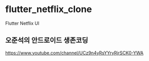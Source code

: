 # flutter_netflix_clone

Flutter Netflix UI  

## 오준석의 안드로이드 생존코딩

https://www.youtube.com/channel/UCz9n4yRsYYryRjrSCK0-YWA
